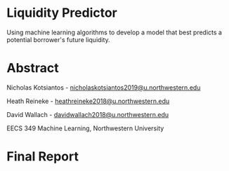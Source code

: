 # Liquidity Predictor

Using machine learning algorithms to develop a model that best predicts a potential borrower's future 
liquidity.

# Abstract

Nicholas Kotsiantos - nicholaskotsiantos2019@u.northwestern.edu

Heath Reineke - heathreineke2018@u.northwestern.edu

David Wallach - davidwallach2018@u.northwestern.edu

EECS 349 Machine Learning, Northwestern University


# Final Report



